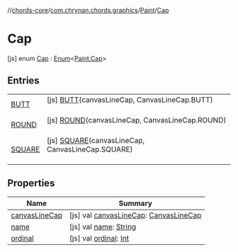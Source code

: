 //[chords-core](../../../../index.md)/[com.chrynan.chords.graphics](../../index.md)/[Paint](../index.md)/[Cap](index.md)



# Cap  
 [js] enum [Cap](index.md) : [Enum](https://kotlinlang.org/api/latest/jvm/stdlib/kotlin/-enum/index.html)<[Paint.Cap](index.md)>    


## Entries  
  
| | |
|---|---|
| <a name="com.chrynan.chords.graphics/Paint.Cap.BUTT///PointingToDeclaration/"></a>[BUTT](-b-u-t-t/index.md)| <a name="com.chrynan.chords.graphics/Paint.Cap.BUTT///PointingToDeclaration/"></a> [js] [BUTT](-b-u-t-t/index.md)(canvasLineCap, CanvasLineCap.BUTT)  <br>   <br>|
| <a name="com.chrynan.chords.graphics/Paint.Cap.ROUND///PointingToDeclaration/"></a>[ROUND](-r-o-u-n-d/index.md)| <a name="com.chrynan.chords.graphics/Paint.Cap.ROUND///PointingToDeclaration/"></a> [js] [ROUND](-r-o-u-n-d/index.md)(canvasLineCap, CanvasLineCap.ROUND)  <br>   <br>|
| <a name="com.chrynan.chords.graphics/Paint.Cap.SQUARE///PointingToDeclaration/"></a>[SQUARE](-s-q-u-a-r-e/index.md)| <a name="com.chrynan.chords.graphics/Paint.Cap.SQUARE///PointingToDeclaration/"></a> [js] [SQUARE](-s-q-u-a-r-e/index.md)(canvasLineCap, CanvasLineCap.SQUARE)  <br>   <br>|


## Properties  
  
|  Name |  Summary | 
|---|---|
| <a name="com.chrynan.chords.graphics/Paint.Cap/canvasLineCap/#/PointingToDeclaration/"></a>[canvasLineCap](canvas-line-cap.md)| <a name="com.chrynan.chords.graphics/Paint.Cap/canvasLineCap/#/PointingToDeclaration/"></a> [js] val [canvasLineCap](canvas-line-cap.md): [CanvasLineCap](https://kotlinlang.org/api/latest/jvm/stdlib/org.w3c.dom/-canvas-line-cap/index.html)   <br>|
| <a name="com.chrynan.chords.graphics/Paint.Cap/name/#/PointingToDeclaration/"></a>[name](index.md#%5Bcom.chrynan.chords.graphics%2FPaint.Cap%2Fname%2F%23%2FPointingToDeclaration%2F%5D%2FProperties%2F-2072960283)| <a name="com.chrynan.chords.graphics/Paint.Cap/name/#/PointingToDeclaration/"></a> [js] val [name](index.md#%5Bcom.chrynan.chords.graphics%2FPaint.Cap%2Fname%2F%23%2FPointingToDeclaration%2F%5D%2FProperties%2F-2072960283): [String](https://kotlinlang.org/api/latest/jvm/stdlib/kotlin/-string/index.html)   <br>|
| <a name="com.chrynan.chords.graphics/Paint.Cap/ordinal/#/PointingToDeclaration/"></a>[ordinal](index.md#%5Bcom.chrynan.chords.graphics%2FPaint.Cap%2Fordinal%2F%23%2FPointingToDeclaration%2F%5D%2FProperties%2F-2072960283)| <a name="com.chrynan.chords.graphics/Paint.Cap/ordinal/#/PointingToDeclaration/"></a> [js] val [ordinal](index.md#%5Bcom.chrynan.chords.graphics%2FPaint.Cap%2Fordinal%2F%23%2FPointingToDeclaration%2F%5D%2FProperties%2F-2072960283): [Int](https://kotlinlang.org/api/latest/jvm/stdlib/kotlin/-int/index.html)   <br>|

